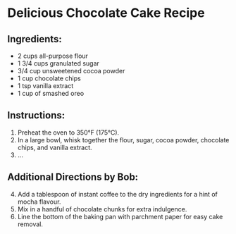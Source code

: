 # Delicious Chocolate Cake Recipe

## Ingredients:
- 2 cups all-purpose flour
- 1 3/4 cups granulated sugar
- 3/4 cup unsweetened cocoa powder
- 1 cup chocolate chips
- 1 tsp vanilla extract
- 1 cup of smashed oreo

## Instructions:
1. Preheat the oven to 350°F (175°C).
2. In a large bowl, whisk together the flour, sugar, cocoa powder, chocolate chips, and vanilla extract.
3. ...

## Additional Directions by Bob:
4. Add a tablespoon of instant coffee to the dry ingredients for a hint of mocha flavour.
5. Mix in a handful of chocolate chunks for extra indulgence.
6. Line the bottom of the baking pan with parchment paper for easy cake removal.